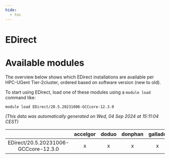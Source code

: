 ```yaml
---
hide:
  - toc
---
```


EDirect
=======

# Available modules


The overview below shows which EDirect installations are available per HPC-UGent Tier-2cluster, ordered based on software version (new to old).

To start using EDirect, load one of these modules using a `module load` command like:

```shell
module load EDirect/20.5.20231006-GCCcore-12.3.0
```

*(This data was automatically generated on Wed, 04 Sep 2024 at 15:11:04 CEST)*  

| |accelgor|doduo|donphan|gallade|joltik|shinx|skitty|
| :---: | :---: | :---: | :---: | :---: | :---: | :---: | :---: |
|EDirect/20.5.20231006-GCCcore-12.3.0|x|x|x|x|x|x|x|

